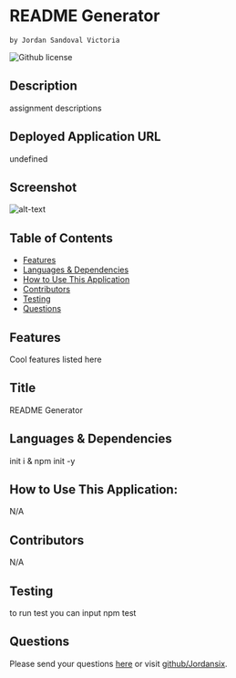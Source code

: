 # README Generator 
    by Jordan Sandoval Victoria
  ![Github license](https://img.shields.io/badge/license-MIT-blue.svg)
  ## Description
  assignment descriptions
  ## Deployed Application URL
  undefined
  ## Screenshot
  ![alt-text](undefined)
  ## Table of Contents
  * [Features](#features)
  * [Languages & Dependencies](#languagesanddependencies)
  * [How to Use This Application](#HowtoUseThisApplication)
  * [Contributors](#contributors)
  * [Testing](#testing)
  * [Questions](#questions)
  ## Features
  Cool features listed here
  ## Title
  README Generator
  ## Languages & Dependencies
  init i & npm init -y
  ## How to Use This Application:
  N/A
  ## Contributors
  N/A
  ## Testing
  to run test you can input npm test 
  ## Questions
  Please send your questions [here](mailto:jvictoria2484@gmail.com?subject=[GitHub]%20Dev%20Connect) or visit [github/Jordansix](https://github.com/Jordansix).
  
